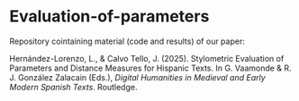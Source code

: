 # Evaluation-of-parameters

Repository cointaining material (code and results) of our paper:

Hernández-Lorenzo, L., & Calvo Tello, J. (2025). Stylometric Evaluation of Parameters and Distance Measures for Hispanic Texts. In G. Vaamonde & R. J. González Zalacain (Eds.), <i>Digital Humanities in Medieval and Early Modern Spanish Texts</i>. Routledge.
